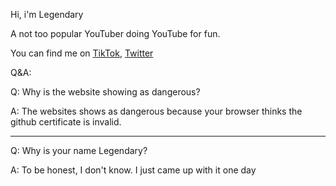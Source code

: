 Hi, i'm Legendary

A not too popular YouTuber doing YouTube for fun.

You can find me on [TikTok](https://tiktok.com/@legendaryisreal), [Twitter](https://twitter.com/LegendaryIsReal)

Q&A:

Q: Why is the website showing as dangerous?

A: The websites shows as dangerous because your browser thinks the github certificate is invalid.

-------------------------------------------------------------------------------------------------------------------------------------------------------------------------

Q: Why is your name Legendary?

A: To be honest, I don't know. I just came up with it one day
